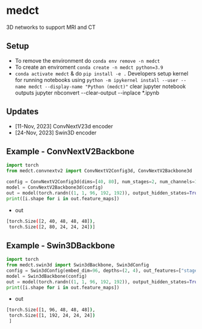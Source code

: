 # medct
3D networks to support MRI and CT 


## Setup 
- To remove the environment do `conda env remove -n medct`
- To create an enviroment `conda create -n medct python=3.9`
- `conda activate medct` & do `pip install -e .`
Developers setup kernel for running notebooks using `python -m ipykernel install --user --name medct --display-name "Python (medct)"`
clear jupyter notebook outputs jupyter nbconvert --clear-output --inplace *.ipynb


## Updates 
- [11-Nov, 2023] ConvNextV23d encoder
- [24-Nov, 2023] Swin3D encoder 


## Example - ConvNextV2Backbone
```python
import torch 
from medct.convnextv2 import ConvNextV2Config3d, ConvNextV2Backbone3d

config = ConvNextV2Config3d(dims=[40, 80], num_stages=2, num_channels=1, image_size=(96, 192, 192), depths=[3, 3])
model = ConvNextV2Backbone3d(config)
out = model(torch.randn((1, 1, 96, 192, 192)), output_hidden_states=True)
print([i.shape for i in out.feature_maps])
```
- out
```bash
[torch.Size([2, 40, 48, 48, 48]), 
 torch.Size([2, 80, 24, 24, 24])]
```

## Example - Swin3DBackbone
```python
import torch 
from medct.swin3d import Swin3dBackbone, Swin3dConfig
config = Swin3dConfig(embed_dim=96, depths=(2, 4), out_features=["stage1", "stage2"])
model = Swin3dBackbone(config)
out = model(torch.randn((1, 1, 96, 192, 192)), output_hidden_states=True)
print([i.shape for i in out.feature_maps])
```
- out
```bash
[torch.Size([1, 96, 48, 48, 48]),
 torch.Size([1, 192, 24, 24, 24])
 ]
```